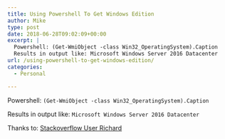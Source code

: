 ```yaml
---
title: Using Powershell To Get Windows Edition
author: Mike
type: post
date: 2018-06-28T09:02:09+00:00
excerpt: |
  Powershell: (Get-WmiObject -class Win32_OperatingSystem).Caption
  Results in output like: Microsoft Windows Server 2016 Datacenter
url: /using-powershell-to-get-windows-edition/
categories:
  - Personal

---
```

Powershell: `(Get-WmiObject -class Win32_OperatingSystem).Caption`

Results in output like: `Microsoft Windows Server 2016 Datacenter`

Thanks to: <a href="https://stackoverflow.com/users/67392/richard" target="_blank" rel="noopener">Stackoverflow User Richard</a>